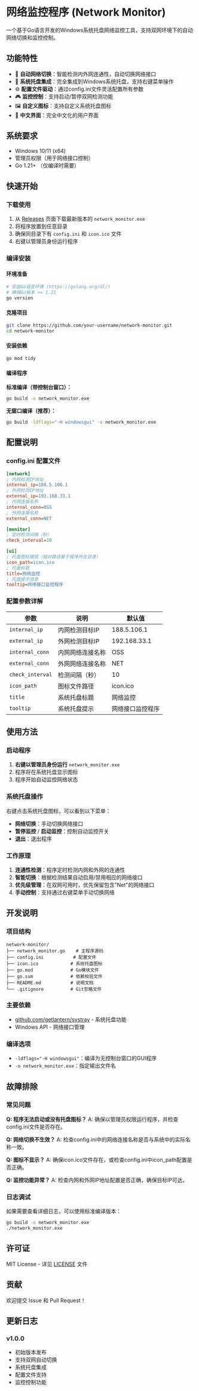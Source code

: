 # 网络监控程序 (Network Monitor)

一个基于Go语言开发的Windows系统托盘网络监控工具，支持双网环境下的自动网络切换和监控控制。

## 功能特性

- 🔄 **自动网络切换**：智能检测内外网连通性，自动切换网络接口
- 🎯 **系统托盘集成**：完全集成到Windows系统托盘，支持右键菜单操作
- ⚙️ **配置文件驱动**：通过config.ini文件灵活配置所有参数
- 🎮 **监控控制**：支持启动/暂停双网检测功能
- 🖼️ **自定义图标**：支持自定义系统托盘图标
- 📝 **中文界面**：完全中文化的用户界面

## 系统要求

- Windows 10/11 (x64)
- 管理员权限（用于网络接口控制）
- Go 1.21+ （仅编译时需要）

## 快速开始

### 下载使用

1. 从 [Releases](../../releases) 页面下载最新版本的 `network_monitor.exe`
2. 将程序放置到任意目录
3. 确保同目录下有 `config.ini` 和 `icon.ico` 文件
4. 右键以管理员身份运行程序

### 编译安装

#### 环境准备

```bash
# 安装Go语言环境 (https://golang.org/dl/)
# 确保Go版本 >= 1.21
go version
```

#### 克隆项目

```bash
git clone https://github.com/your-username/network-monitor.git
cd network-monitor
```

#### 安装依赖

```bash
go mod tidy
```

#### 编译程序

**标准编译（带控制台窗口）：**
```bash
go build -o network_monitor.exe
```

**无窗口编译（推荐）：**
```bash
go build -ldflags="-H windowsgui" -o network_monitor.exe
```

## 配置说明

### config.ini 配置文件

```ini
[network]
; 内网检测IP地址
internal_ip=188.5.106.1
; 外网检测IP地址
external_ip=192.168.33.1
; 内网连接名称
internal_conn=OSS
; 外网连接名称
external_conn=NET

[monitor]
; 定时检测间隔（秒）
check_interval=10

[ui]
; 托盘图标路径（相对路径基于程序所在目录）
icon_path=icon.ico
; 托盘标题
title=网络监控
; 托盘提示信息
tooltip=网络接口监控程序
```

### 配置参数详解

| 参数 | 说明 | 默认值 |
|------|------|--------|
| `internal_ip` | 内网检测目标IP | 188.5.106.1 |
| `external_ip` | 外网检测目标IP | 192.168.33.1 |
| `internal_conn` | 内网网络连接名称 | OSS |
| `external_conn` | 外网网络连接名称 | NET |
| `check_interval` | 检测间隔（秒） | 10 |
| `icon_path` | 图标文件路径 | icon.ico |
| `title` | 系统托盘标题 | 网络监控 |
| `tooltip` | 系统托盘提示 | 网络接口监控程序 |

## 使用方法

### 启动程序

1. **右键以管理员身份运行** `network_monitor.exe`
2. 程序将在系统托盘显示图标
3. 程序开始自动监控网络状态

### 系统托盘操作

右键点击系统托盘图标，可以看到以下菜单：

- **网络切换**：手动切换网络接口
- **暂停监控** / **启动监控**：控制自动监控开关
- **退出**：退出程序

### 工作原理

1. **连通性检测**：程序定时检测内网和外网的连通性
2. **智能切换**：根据检测结果自动启用/禁用相应的网络接口
3. **优先级管理**：在双网可用时，优先保留包含"Net"的网络接口
4. **手动控制**：支持通过右键菜单手动切换网络

## 开发说明

### 项目结构

```
network-monitor/
├── network_monitor.go    # 主程序源码
├── config.ini           # 配置文件
├── icon.ico            # 系统托盘图标
├── go.mod              # Go模块文件
├── go.sum              # 依赖校验文件
├── README.md           # 说明文档
└── .gitignore          # Git忽略文件
```

### 主要依赖

- [github.com/getlantern/systray](https://github.com/getlantern/systray) - 系统托盘功能
- Windows API - 网络接口管理

### 编译选项

- `-ldflags="-H windowsgui"`：编译为无控制台窗口的GUI程序
- `-o network_monitor.exe`：指定输出文件名

## 故障排除

### 常见问题

**Q: 程序无法启动或没有托盘图标？**
A: 确保以管理员权限运行程序，并检查config.ini文件是否存在。

**Q: 网络切换不生效？**
A: 检查config.ini中的网络连接名称是否与系统中的实际名称一致。

**Q: 图标不显示？**
A: 确保icon.ico文件存在，或检查config.ini中icon_path配置是否正确。

**Q: 监控功能异常？**
A: 检查内网和外网IP地址配置是否正确，确保目标IP可达。

### 日志调试

如果需要查看详细日志，可以使用标准编译版本：
```bash
go build -o network_monitor.exe
./network_monitor.exe
```

## 许可证

MIT License - 详见 [LICENSE](LICENSE) 文件

## 贡献

欢迎提交 Issue 和 Pull Request！

## 更新日志

### v1.0.0
- 初始版本发布
- 支持双网自动切换
- 系统托盘集成
- 配置文件支持
- 监控控制功能